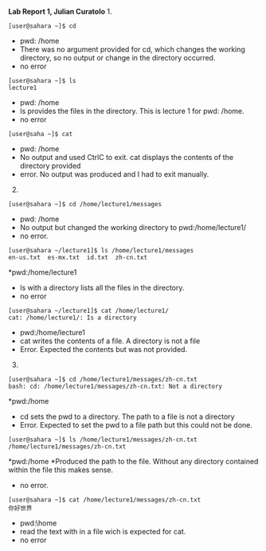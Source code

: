**Lab Report 1, Julian Curatolo**
1.
```
[user@sahara ~]$ cd
```
* pwd: /home
* There was no argument provided for cd, which changes the working directory, so no output or change in the directory occurred.
* no error

```
[user@sahara ~]$ ls
lecture1
```
* pwd: /home
* ls provides the files in the directory. This is lecture 1 for pwd: /home.
* no error

```
[user@saha ~]$ cat
```
* pwd: /home 
* No output and used CtrlC to exit. cat displays the contents of the directory provided
* error. No output was produced and I had to exit manually.
2.
```
[user@sahara ~]$ cd /home/lecture1/messages
```
* pwd: /home
* No output but changed the working directory to pwd:/home/lecture1/
* no error.

```
[user@sahara ~/lecture1]$ ls /home/lecture1/messages
en-us.txt  es-mx.txt  id.txt  zh-cn.txt
```
*pwd:/home/lecture1
* ls with a directory lists all the files in the directory.
* no error

```
[user@sahara ~/lecture1]$ cat /home/lecture1/
cat: /home/lecture1/: Is a directory
```
* pwd:/home/lecture1
* cat writes the contents of a file. A directory is not a file
* Error. Expected the contents but was not provided. 

3.
```
[user@sahara ~]$ cd /home/lecture1/messages/zh-cn.txt
bash: cd: /home/lecture1/messages/zh-cn.txt: Not a directory
```
*pwd:/home
* cd sets the pwd to a directory. The path to a file is not a directory
* Error. Expected to set the pwd to a file path but this could not be done.
``` 
[user@sahara ~]$ ls /home/lecture1/messages/zh-cn.txt
/home/lecture1/messages/zh-cn.txt
```
*pwd:/home
*Produced the path to the file. Without any directory contained within the file this makes sense. 
* no error.
```
[user@sahara ~]$ cat /home/lecture1/messages/zh-cn.txt
你好世界
```
* pwd:\home
* read the text with in a file wich is expected for cat.
* no error
